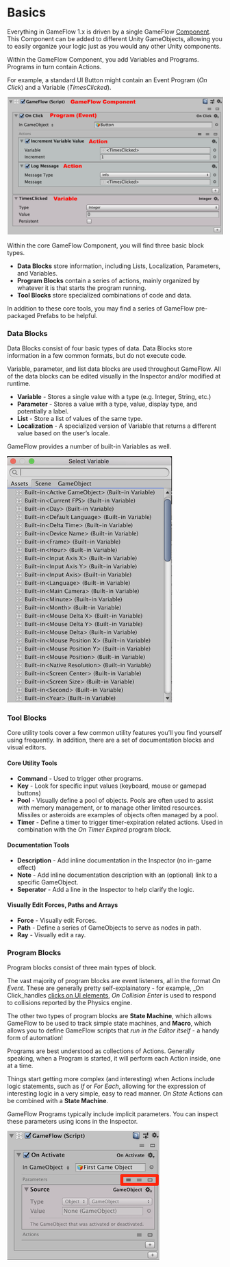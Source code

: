 # Basics

Everything in GameFlow 1.x is driven by a single GameFlow [Component](https://docs.unity3d.com/Manual/UsingComponents.html). This Component can be added to different Unity GameObjects, allowing you to easily organize your logic just as you would any other Unity components.

Within the GameFlow Component, you add Variables and Programs. Programs in turn contain Actions.

For example, a standard UI Button might contain an Event Program \(_On Click_\) and a Variable \(_TimesClicked_\).

![](images/basics-1.png)

Within the core GameFlow Component, you will find three basic block types.

* **Data Blocks** store information, including Lists, Localization, Parameters, and Variables.
* **Program Blocks** contain a series of actions, mainly organized by whatever it is that starts the program running.
* **Tool Blocks** store specialized combinations of code and data.

In addition to these core tools, you may find a series of GameFlow pre-packaged Prefabs to be helpful.

### Data Blocks <a id="data-blocks"></a>

Data Blocks consist of four basic types of data. Data Blocks store information in a few common formats, but do not execute code.

Variable, parameter, and list data blocks are used throughout GameFlow. All of the data blocks can be edited visually in the Inspector and/or modified at runtime.

* **Variable** - Stores a single value with a type \(e.g. Integer, String, etc.\)
* **Parameter** - Stores a value with a type, value, display type, and potentially a label.
* **List** - Store a list of values of the same type.
* **Localization** - A specialized version of Variable that returns a different value based on the user’s locale.

GameFlow provides a number of built-in Variables as well.

![](images/basics-2.png)

### Tool Blocks <a id="tool-blocks"></a>

Core utility tools cover a few common utility features you’ll you find yourself using frequently. In addition, there are a set of documentation blocks and visual editors.

#### Core Utility Tools <a id="core-utility-tools"></a>

* **Command** - Used to trigger other programs.
* **Key** - Look for specific input values \(keyboard, mouse or gamepad buttons\)
* **Pool** - Visually define a pool of objects. Pools are often used to assist with memory management, or to manage other limited resources. Missiles or asteroids are examples of objects often managed by a pool.
* **Timer** - Define a timer to trigger timer-expiration related actions. Used in combination with the _On Timer Expired_ program block.

#### Documentation Tools <a id="documentation-tools"></a>

* **Description** - Add inline documentation in the Inspector \(no in-game effect\)
* **Note** - Add inline documentation description with an \(optional\) link to a specific GameObject.
* **Seperator** - Add a line in the Inspector to help clarify the logic.

#### Visually Edit Forces, Paths and Arrays <a id="visually-edit-forces-paths-and-arrays"></a>

* **Force** - Visually edit Forces.
* **Path** - Define a series of GameObjects to serve as nodes in path.
* **Ray** - Visually edit a ray.

### Program Blocks <a id="program-blocks"></a>

Program blocks consist of three main types of block.

The vast majority of program blocks are event listeners, all in the format _On Event_. These are generally pretty self-explainatory - for example, _On Click_handles [clicks on UI elements](https://docs.unity3d.com/ScriptReference/UI.Button-onClick.html), _On Collision Enter_ is used to respond to collisions reported by the Physics engine.

The other two types of program blocks are **State Machine**, which allows GameFlow to be used to track simple state machines, and **Macro**, which allows you to define GameFlow scripts that _run in the Editor itself_ - a handy form of automation!

Programs are best understood as collections of Actions. Generally speaking, when a Program is started, it will perform each Action inside, one at a time.

Things start getting more complex \(and interesting\) when Actions include logic statements, such as _If_ or _For Each_, allowing for the expression of interesting logic in a very simple, easy to read manner.  _On State_ Actions can be combined with a **State Machine**.

GameFlow Programs typically include implicit parameters. You can inspect these parameters using icons in the Inspector.

![](images/basics-3.png)

